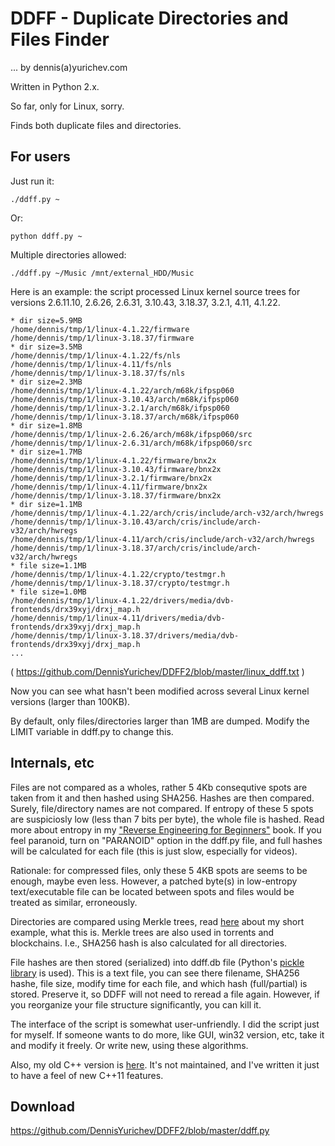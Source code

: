 # DDFF - Duplicate Directories and Files Finder

... by dennis(a)yurichev.com

Written in Python 2.x.

So far, only for Linux, sorry.

Finds both duplicate files and directories.

## For users

Just run it:

	./ddff.py ~

Or:

	python ddff.py ~

Multiple directories allowed:

	./ddff.py ~/Music /mnt/external_HDD/Music

Here is an example: the script processed Linux kernel source trees for versions 
2.6.11.10, 2.6.26, 2.6.31, 3.10.43, 3.18.37, 3.2.1, 4.11, 4.1.22.

```
* dir size=5.9MB                                                                                                                  
/home/dennis/tmp/1/linux-4.1.22/firmware
/home/dennis/tmp/1/linux-3.18.37/firmware
* dir size=3.5MB
/home/dennis/tmp/1/linux-4.1.22/fs/nls
/home/dennis/tmp/1/linux-4.11/fs/nls
/home/dennis/tmp/1/linux-3.18.37/fs/nls
* dir size=2.3MB
/home/dennis/tmp/1/linux-4.1.22/arch/m68k/ifpsp060
/home/dennis/tmp/1/linux-3.10.43/arch/m68k/ifpsp060
/home/dennis/tmp/1/linux-3.2.1/arch/m68k/ifpsp060
/home/dennis/tmp/1/linux-3.18.37/arch/m68k/ifpsp060
* dir size=1.8MB
/home/dennis/tmp/1/linux-2.6.26/arch/m68k/ifpsp060/src
/home/dennis/tmp/1/linux-2.6.31/arch/m68k/ifpsp060/src
* dir size=1.7MB
/home/dennis/tmp/1/linux-4.1.22/firmware/bnx2x
/home/dennis/tmp/1/linux-3.10.43/firmware/bnx2x
/home/dennis/tmp/1/linux-3.2.1/firmware/bnx2x
/home/dennis/tmp/1/linux-4.11/firmware/bnx2x
/home/dennis/tmp/1/linux-3.18.37/firmware/bnx2x
* dir size=1.1MB
/home/dennis/tmp/1/linux-4.1.22/arch/cris/include/arch-v32/arch/hwregs
/home/dennis/tmp/1/linux-3.10.43/arch/cris/include/arch-v32/arch/hwregs
/home/dennis/tmp/1/linux-4.11/arch/cris/include/arch-v32/arch/hwregs
/home/dennis/tmp/1/linux-3.18.37/arch/cris/include/arch-v32/arch/hwregs
* file size=1.1MB
/home/dennis/tmp/1/linux-4.1.22/crypto/testmgr.h
/home/dennis/tmp/1/linux-3.18.37/crypto/testmgr.h
* file size=1.0MB
/home/dennis/tmp/1/linux-4.1.22/drivers/media/dvb-frontends/drx39xyj/drxj_map.h
/home/dennis/tmp/1/linux-4.11/drivers/media/dvb-frontends/drx39xyj/drxj_map.h
/home/dennis/tmp/1/linux-3.18.37/drivers/media/dvb-frontends/drx39xyj/drxj_map.h
...
```
( https://github.com/DennisYurichev/DDFF2/blob/master/linux_ddff.txt )

Now you can see what hasn't been modified across several Linux kernel versions (larger than 100KB).

By default, only files/directories larger than 1MB are dumped.
Modify the LIMIT variable in ddff.py to change this.

## Internals, etc

Files are not compared as a wholes, rather 5 4Kb consequtive spots are taken from it and then hashed using SHA256.
Hashes are then compared.
Surely, file/directory names are not compared.
If entropy of these 5 spots are suspiciosly low (less than 7 bits per byte), the whole file is hashed.
Read more about entropy in my ["Reverse Engineering for Beginners"](https://beginners.re/) book.
If you feel paranoid, turn on "PARANOID" option in the ddff.py file, and full hashes will be calculated for each file (this is just slow, especially for videos).

Rationale: for compressed files, only these 5 4KB spots are seems to be enough, maybe even less.
However, a patched byte(s) in low-entropy text/executable file can be located between spots and 
files would be treated as similar, erroneously.

Directories are compared using Merkle trees,
read [here](https://github.com/DennisYurichev/DDFF2/blob/master/compare_two_folders.md) about my short example, what this is.
Merkle trees are also used in torrents and blockchains.
I.e., SHA256 hash is also calculated for all directories.

File hashes are then stored (serialized) into ddff.db file
(Python's [pickle library](https://docs.python.org/3/library/pickle.html) is used).
This is a text file, you can see there filename, SHA256 hashe, file size, modify time for each file,
 and which hash (full/partial) is stored.
Preserve it, so DDFF will not need to reread a file again.
However, if you reorganize your file structure significantly, you can kill it.

The interface of the script is somewhat user-unfriendly.
I did the script just for myself.
If someone wants to do more, like GUI, win32 version, etc, take it and modify it freely.
Or write new, using these algorithms.

Also, my old C++ version is [here](https://github.com/DennisYurichev/DDFF).
It's not maintained, and I've written it just to have a feel of new C++11 features.

## Download

https://github.com/DennisYurichev/DDFF2/blob/master/ddff.py

